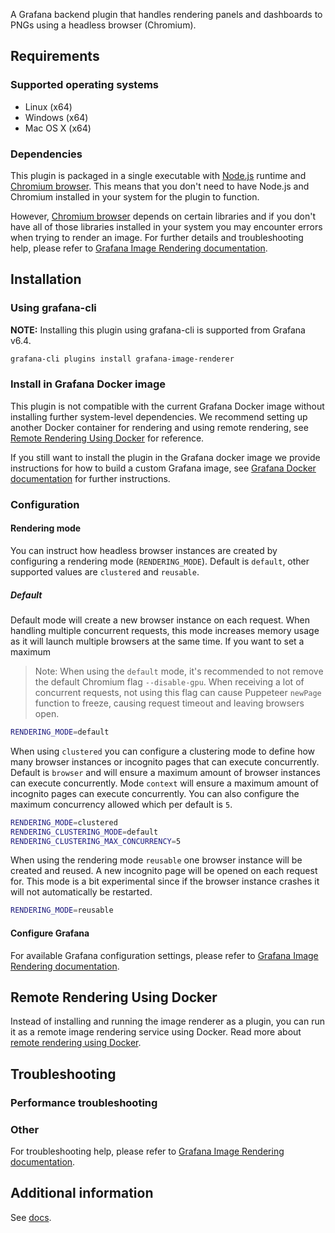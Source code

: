A Grafana backend plugin that handles rendering panels and dashboards to PNGs using a headless browser (Chromium).

## Requirements

### Supported operating systems

- Linux (x64)
- Windows (x64)
- Mac OS X (x64)

### Dependencies

This plugin is packaged in a single executable with [Node.js](https://nodejs.org/) runtime and [Chromium browser](https://www.chromium.org/Home).
This means that you don't need to have Node.js and Chromium installed in your system for the plugin to function.

However, [Chromium browser](https://www.chromium.org/) depends on certain libraries and if you don't have all of those libraries installed in your
system you may encounter errors when trying to render an image. For further details and troubleshooting help, please refer to
[Grafana Image Rendering documentation](https://grafana.com/docs/administration/image_rendering/).

## Installation

### Using grafana-cli

**NOTE:** Installing this plugin using grafana-cli is supported from Grafana v6.4.

```bash
grafana-cli plugins install grafana-image-renderer
```

### Install in Grafana Docker image

This plugin is not compatible with the current Grafana Docker image without installing further system-level dependencies. We recommend setting up another Docker container
for rendering and using remote rendering, see [Remote Rendering Using Docker](#remote-rendering-using-docker) for reference.

If you still want to install the plugin in the Grafana docker image we provide instructions for how to build a custom Grafana image, see [Grafana Docker documentation](https://grafana.com/docs/installation/docker/#custom-image-with-grafana-image-renderer-plugin-pre-installed) for further instructions.

### Configuration

#### Rendering mode

You can instruct how headless browser instances are created by configuring a rendering mode (`RENDERING_MODE`). Default is `default`, other supported values are `clustered` and `reusable`.

##### Default

Default mode will create a new browser instance on each request. When handling multiple concurrent requests, this mode increases memory usage as it will launch multiple browsers at the same time. If you want to set a maximum

> Note: When using the `default` mode, it's recommended to not remove the default Chromium flag `--disable-gpu`. When receiving a lot of concurrent requests, not using this flag can cause Puppeteer `newPage` function to freeze, causing request timeout and leaving browsers open.

```bash
RENDERING_MODE=default
```

When using `clustered` you can configure a clustering mode to define how many browser instances or incognito pages that can execute concurrently. Default is `browser` and will ensure a maximum amount of browser instances can execute concurrently. Mode `context` will ensure a maximum amount of incognito pages can execute concurrently. You can also configure the maximum concurrency allowed which per default is `5`.

```bash
RENDERING_MODE=clustered
RENDERING_CLUSTERING_MODE=default
RENDERING_CLUSTERING_MAX_CONCURRENCY=5
```

When using the rendering mode `reusable` one browser instance will be created and reused. A new incognito page will be opened on each request for. This mode is a bit experimental since if the browser instance crashes it will not automatically be restarted.

```bash
RENDERING_MODE=reusable
```

#### Configure Grafana

For available Grafana configuration settings, please refer to [Grafana Image Rendering documentation](https://grafana.com/docs/administration/image_rendering/).

## Remote Rendering Using Docker

Instead of installing and running the image renderer as a plugin, you can run it as a remote image rendering service using Docker. Read more about [remote rendering using Docker](https://github.com/grafana/grafana-image-renderer/blob/master/docs/remote_rendering_using_docker.md).

## Troubleshooting

### Performance troubleshooting

### Other

For troubleshooting help, please refer to
[Grafana Image Rendering documentation](https://grafana.com/docs/grafana/latest/administration/image_rendering/#troubleshoot-image-rendering).

## Additional information

See [docs](https://github.com/grafana/grafana-image-renderer/blob/master/docs/index.md).
